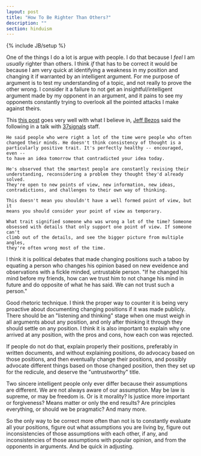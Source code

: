 ```yaml
---
layout: post
title: "How To Be Righter Than Others?"
description: ""
section: hinduism
---
```

{% include JB/setup %}

One of the things I do a lot is argue with people. I do that because I _feel_ I
am _usually_ righter than others. I think _if_ that has to be correct it would
be because I am very quick at identifying a weakness in my position and changing
it if warranted by an intelligent argument. For me purpose of argument is to
test my understanding of a topic, and not really to prove the other wrong. I
consider it a failure to not get an insightful/intelligent argument made by my
opponent in an argument, and it pains to see my opponents constantly trying to
overlook all the pointed attacks I make against theirs.

This [this
post](http://37signals.com/svn/posts/3289-some-advice-from-jeff-bezos) goes
very well with what I believe in, [Jeff
Bezos](http://en.wikipedia.org/wiki/Jeff_Bezos) said the following in a talk
with [37signals](http://37signals.com/) staff.

    He said people who were right a lot of the time were people who often
    changed their minds. He doesn't think consistency of thought is a
    particularly positive trait. It's perfectly healthy -- encouraged, even --
    to have an idea tomorrow that contradicted your idea today.

    He's observed that the smartest people are constantly revising their
    understanding, reconsidering a problem they thought they'd already solved.
    They're open to new points of view, new information, new ideas,
    contradictions, and challenges to their own way of thinking.

    This doesn't mean you shouldn't have a well formed point of view, but it
    means you should consider your point of view as temporary.

    What trait signified someone who was wrong a lot of the time? Someone
    obsessed with details that only support one point of view. If someone can't
    climb out of the details, and see the bigger picture from multiple angles,
    they're often wrong most of the time.

I think it is political debates that made changing positions such a taboo by
equating a person who changes his opinion based on new eveidence and
observations with a fickle minded, untrustable person. "If he changed his mind
before my friends, how can we trust him to not change his mind in future and do
opposite of what he has said. We can not trust such a person."

Good rhetoric technique. I think the proper way to counter it is being very
proactive about documenting changing positions if it was made publicly. There
should be an "listening and thinking" stage when one must weigh in all arguments
about any position, and only after thinking it through they should settle on any
position. I think it is also important to explain why one arrived at any
position, with the pros and cons, how each con was rejected.

If people do not do that, explain properly their positions, preferably in
written documents, and without explaining positions, do advocacy based on those
positions, and then eventually change their positions, and possibly advocate
different things based on those changed position, then they set up for the
redicule, and deserve the "untrustworthy" title.

Two sincere intelligent people only ever differ because their assumptions are
different. We are not always aware of our assumption. May be law is supreme, or
may be freedom is. Or is it morality? Is justice more important or forgiveness?
Means matter or only the end results? Are principles everything, or should we be
pragmatic? And many more.

So the only way to be correct more often than not is to constantly evaluate all
your positions, figure out what assumptions you are living by, figure out
inconsistencies of those assumptions with each other, if any, and
inconsistencies of those assumptions with popular opinion, and from the
opponents in arguments. And be quick in adjusting.



